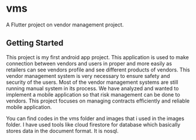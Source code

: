 # vms

A Flutter project on vendor management project.

## Getting Started

This project is my first android app project. This application is used to make connection between vendors and users in proper and more easily as retailers can see vendors profile and see different products of vendors. This vendor management system is very necessary to ensure safety and security of the users. Most of the vendor management systems are still running manual system in its process. We have analyzed and wanted to implement a mobile application so that risk management can be done to vendors. This project focuses on managing contracts efficiently and reliable mobile application.   

You can find codes in the vms folder and images that i used in the images folder. 
I have used tools like cloud firestore for database which basically stores data in the document format. It is nosql.


